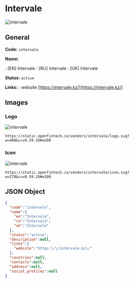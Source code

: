 
# Intervale 
![intervale](https://static.openfintech.io/vendors/intervale/logo.svg?w=400&c=v0.59.26#w200)  

## General 
 
**Code:** `intervale` 
 
**Name:** 
 
:	[EN] Intervale 
:	[RU] Intervale 
:	[UK] Intervale 
 
**Status:** `active` 
 
**Links:** 
: website [https://intervale.kz/](https://intervale.kz/) 
 

## Images 

### Logo 
 
![intervale](https://static.openfintech.io/vendors/intervale/logo.svg?w=400&c=v0.59.26#w200)  

```
https://static.openfintech.io/vendors/intervale/logo.svg?w=400&c=v0.59.26#w200
```  

### Icon 
 
![intervale](https://static.openfintech.io/vendors/intervale/icon.svg?w=278&c=v0.59.26#w100)  

```
https://static.openfintech.io/vendors/intervale/icon.svg?w=278&c=v0.59.26#w100
```  

## JSON Object 

```json
{
  "code":"intervale",
  "name":{
    "en":"Intervale",
    "ru":"Intervale",
    "uk":"Intervale"
  },
  "status":"active",
  "description":null,
  "links":{
    "website":"https:\/\/intervale.kz\/"
  },
  "countries":null,
  "contacts":null,
  "address":null,
  "social_profiles":null
}
```  
